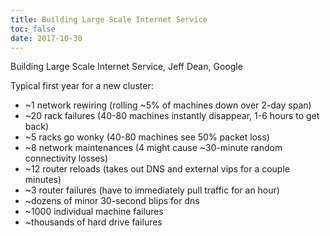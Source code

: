 ```yaml
---
title: Building Large Scale Internet Service
toc: false
date: 2017-10-30
---
```


Building Large Scale Internet Service, Jeff Dean, Google

Typical first year for a new cluster:

* ~1 <hh>network rewiring</hh> (rolling ~5% of machines down over 2-day span) 
* ~20 <hh>rack failures</hh> (40-80 machines instantly disappear, 1-6 hours to get back) 
* ~5 <hh>racks go wonky</hh> (40-80 machines see 50% packet loss) 
* ~8 <hh>network maintenances</hh> (4 might cause ~30-minute random connectivity losses)
*  ~12 <hh>router reloads</hh> (takes out DNS and external vips for a couple minutes) 
*  ~3 <hh>router failures</hh> (have to immediately pull traffic for an hour) 
*  ~dozens of <hh>minor 30-second blips for dns </hh>
*  ~1000 <hh>individual machine failures </hh>
*  ~thousands of <hh>hard drive failures</hh>